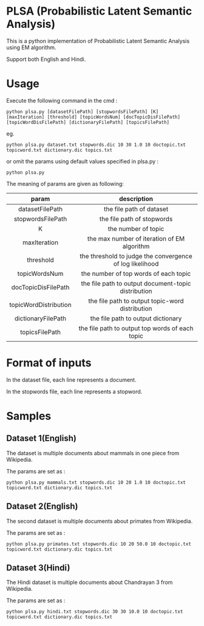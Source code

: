 # PLSA (Probabilistic Latent Semantic Analysis) 

This is a python implementation of Probabilistic Latent Semantic Analysis using EM algorithm.

Support both English and Hindi.

# Usage

Execute the following command in the cmd :

```
python plsa.py [datasetFilePath] [stopwordsFilePath] [K] [maxIteration] [threshold] [topicWordsNum] [docTopicDisFilePath] [topicWordDisFilePath] [dictionaryFilePath] [topicsFilePath]
```

eg. 

```
python plsa.py dataset.txt stopwords.dic 10 30 1.0 10 doctopic.txt topicword.txt dictionary.dic topics.txt 
```

or omit the params using default values specified in plsa.py :

```
python plsa.py
```

The meaning of params are given as following:

|param|description|
|:---:|:---------:|
|datasetFilePath|the file path of dataset|
|stopwordsFilePath|the file path of stopwords|
|K|the number of topic|
|maxIteration|the max number of iteration of EM algorithm|
|threshold|the threshold to judge the convergence of log likelihood|
|topicWordsNum|the number of top words of each topic|
|docTopicDisFilePath|the file path to output document-topic distribution|
|topicWordDistribution|the file path to output topic-word distribution|
|dictionaryFilePath|the file path to output dictionary|
|topicsFilePath|the file path to output top words of each topic|

# Format of inputs

In the dataset file, each line represents a document.

In the stopwords file, each line represents a stopword.

# Samples

## Dataset 1(English)

The dataset is multiple documents about mammals in one piece from Wikipedia.

The params are set as :

```
python plsa.py mammals.txt stopwords.dic 10 20 1.0 10 doctopic.txt topicword.txt dictionary.dic topics.txt 
```

## Dataset 2(English)

The second dataset is multiple documents about primates from Wikipedia.

The params are set as :

```
python plsa.py primates.txt stopwords.dic 10 20 50.0 10 doctopic.txt topicword.txt dictionary.dic topics.txt 
```

## Dataset 3(Hindi)

The Hindi dataset is multiple documents about Chandrayan 3 from Wikipedia.

The params are set as :

```
python plsa.py hindi.txt stopwords.dic 30 30 10.0 10 doctopic.txt topicword.txt dictionary.dic topics.txt 
```

